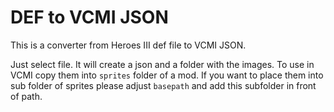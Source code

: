 # DEF to VCMI JSON

This is a converter from Heroes III def file to VCMI JSON.

Just select file. It will create a json and a folder with the images. To use in VCMI copy them into `sprites` folder of a mod. If you want to place them into sub folder of sprites please adjust `basepath` and add this subfolder in front of path.